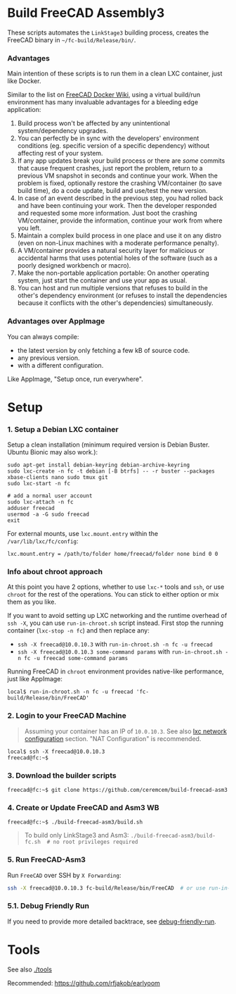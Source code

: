 # Build FreeCAD Assembly3

These scripts automates the `LinkStage3` building process, creates the FreeCAD binary in `~/fc-build/Release/bin/`. 

### Advantages 

Main intention of these scripts is to run them in a clean LXC container, just like Docker. 

Similar to the list on [FreeCAD Docker Wiki](https://wiki.freecadweb.org/Compile_on_Docker), using a virtual build/run environment has many invaluable advantages for a bleeding edge application:

1. Build process won't be affected by any unintentional system/dependency upgrades. 
2. You can perfectly be in sync with the developers' environment conditions (eg. specific version of a specific dependency) without affecting rest of your system.
3. If any app updates break your build process or there are *some* commits that cause frequent crashes, just report the problem, return to a previous VM snapshot in seconds and continue your work. When the problem is fixed, optionally restore the crashing VM/container (to save build time), do a code update, build and use/test the new version. 
4. In case of an event described in the previous step, you had rolled back and have been continuing your work. Then the developer responded and requested some more information. Just boot the crashing VM/container, provide the information, continue your work from where you left. 
5. Maintain a complex build process in one place and use it on any distro (even on non-Linux machines with a moderate performance penalty). 
6. A VM/container provides a natural security layer for malicious or accidental harms that uses potential holes of the software (such as a poorly designed workbench or macro).
7. Make the non-portable application portable: On another operating system, just start the container and use your app as usual. 
8. You can host and run multiple versions that refuses to build in the other's dependency environment (or refuses to install the dependencies because it conflicts with the other's dependencies) simultaneously. 

### Advantages over AppImage

You can always compile: 
* the latest version by only fetching a few kB of source code.
* any previous version. 
* with a different configuration. 

Like AppImage, "Setup once, run everywhere".

# Setup

### 1. Setup a Debian LXC container 

Setup a clean installation (minimum required version is Debian Buster. Ubuntu Bionic may also work.):

    sudo apt-get install debian-keyring debian-archive-keyring
    sudo lxc-create -n fc -t debian [-B btrfs] -- -r buster --packages xbase-clients nano sudo tmux git
    sudo lxc-start -n fc

    # add a normal user account
    sudo lxc-attach -n fc
    adduser freecad
    usermod -a -G sudo freecad
    exit

For external mounts, use `lxc.mount.entry` within the `/var/lib/lxc/fc/config`: 

```
lxc.mount.entry = /path/to/folder home/freecad/folder none bind 0 0
```

### Info about chroot approach

At this point you have 2 options, whether to use `lxc-*` tools and `ssh`, or use `chroot` for the rest of the operations. You can stick to either option or mix them as you like. 

If you want to avoid setting up LXC networking and the runtime overhead of `ssh -X`, you can use `run-in-chroot.sh` script instead. First stop the running container (`lxc-stop -n fc`) and then replace any: 

* `ssh -X freecad@10.0.10.3` with `run-in-chroot.sh -n fc -u freecad`
* `ssh -X freecad@10.0.10.3 some-command params` with `run-in-chroot.sh -n fc -u freecad some-command params`

Running FreeCAD in `chroot` environment provides native-like performance, just like AppImage:

```console
local$ run-in-chroot.sh -n fc -u freecad 'fc-build/Release/bin/FreeCAD'
```


### 2. Login to your FreeCAD Machine 

> Assuming your container has an IP of `10.0.10.3`.
> See also [lxc network configuration](https://github.com/aktos-io/lxc-to-the-future/blob/master/network-configuration.md) section. "NAT Configuration" is recommended.

```console
local$ ssh -X freecad@10.0.10.3
freecad@fc:~$ 
```

### 3. Download the builder scripts

```console
freecad@fc:~$ git clone https://github.com/ceremcem/build-freecad-asm3
```

### 4. Create or Update FreeCAD and Asm3 WB

```console
freecad@fc:~$ ./build-freecad-asm3/build.sh 
```

> To build only LinkStage3 and Asm3: `./build-freecad-asm3/build-fc.sh  # no root privileges required`

### 5. Run FreeCAD-Asm3

Run `FreeCAD` over SSH by `X Forwarding`:

```bash
ssh -X freecad@10.0.10.3 fc-build/Release/bin/FreeCAD  # or use run-in-chroot.sh script, see above note.
```

### 5.1. Debug Friendly Run 

If you need to provide more detailed backtrace, see [debug-friendly-run](./debug-friendly-run.md).


# Tools 

See also [./tools](./tools)

Recommended: https://github.com/rfjakob/earlyoom

   
